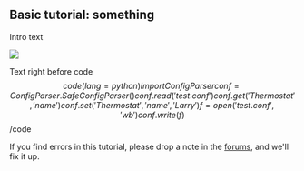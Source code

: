 ## Basic tutorial: something ##

Intro text

<img class="span12" src="/img/filename.png">

Text right before code
$$code(lang=python)
import ConfigParser
conf = ConfigParser.SafeConfigParser()
conf.read('test.conf')
conf.get('Thermostat', 'name')
conf.set('Thermostat', 'name', 'Larry')
f = open('test.conf', 'wb')
conf.write(f)
$$/code

If you find errors in this tutorial, please drop a note in the [forums][1], and we'll fix it up.

[1]: /forum/